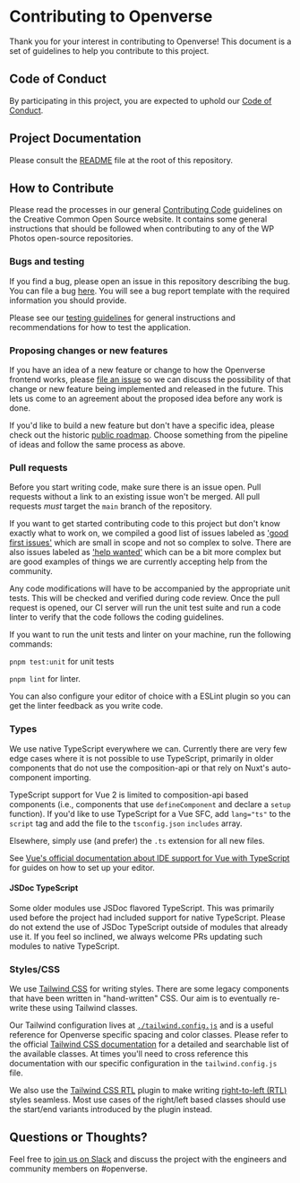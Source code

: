# Contributing to Openverse

Thank you for your interest in contributing to Openverse! This document is a set
of guidelines to help you contribute to this project.

## Code of Conduct

By participating in this project, you are expected to uphold our
[Code of Conduct](../../CODE_OF_CONDUCT.md).

## Project Documentation

Please consult the [README](README.md) file at the root of this repository.

## How to Contribute

Please read the processes in our general
[Contributing Code](https://creativecommons.github.io/contributing-code/)
guidelines on the Creative Common Open Source website. It contains some general
instructions that should be followed when contributing to any of the WP Photos
open-source repositories.

### Bugs and testing

If you find a bug, please open an issue in this repository describing the bug.
You can file a bug
[here](https://github.com/wordpress/openverse-frontend/issues/new?template=bug_report.md).
You will see a bug report template with the required information you should
provide.

Please see our [testing guidelines](TESTING_GUIDELINES.md) for general
instructions and recommendations for how to test the application.

### Proposing changes or new features

If you have an idea of a new feature or change to how the Openverse frontend
works, please
[file an issue](https://github.com/wordpress/openverse-frontend/issues/new?template=feature_request.md)
so we can discuss the possibility of that change or new feature being
implemented and released in the future. This lets us come to an agreement about
the proposed idea before any work is done.

If you'd like to build a new feature but don't have a specific idea, please
check out the historic
[public roadmap](https://docs.google.com/document/d/19yH2V5K4nzWgEXaZhkzD1egzrRayyDdxlzxZOTCm_pc/).
Choose something from the pipeline of ideas and follow the same process as
above.

### Pull requests

Before you start writing code, make sure there is an issue open. Pull requests
without a link to an existing issue won't be merged. All pull requests _must_
target the `main` branch of the repository.

If you want to get started contributing code to this project but don't know
exactly what to work on, we compiled a good list of issues labeled as
['good first issues'](https://github.com/wordpress/openverse-frontend/labels/good%20first%20issue)
which are small in scope and not so complex to solve. There are also issues
labeled as
['help wanted'](https://github.com/wordpress/openverse-frontend/labels/help%20wanted)
which can be a bit more complex but are good examples of things we are currently
accepting help from the community.

Any code modifications will have to be accompanied by the appropriate unit
tests. This will be checked and verified during code review. Once the pull
request is opened, our CI server will run the unit test suite and run a code
linter to verify that the code follows the coding guidelines.

If you want to run the unit tests and linter on your machine, run the following
commands:

`pnpm test:unit` for unit tests

`pnpm lint` for linter.

You can also configure your editor of choice with a ESLint plugin so you can get
the linter feedback as you write code.

### Types

We use native TypeScript everywhere we can. Currently there are very few edge
cases where it is not possible to use TypeScript, primarily in older components
that do not use the composition-api or that rely on Nuxt's auto-component
importing.

TypeScript support for Vue 2 is limited to composition-api based components
(i.e., components that use `defineComponent` and declare a `setup` function). If
you'd like to use TypeScript for a Vue SFC, add `lang="ts"` to the `script` tag
and add the file to the `tsconfig.json` `includes` array.

Elsewhere, simply use (and prefer) the `.ts` extension for all new files.

See
[Vue's official documentation about IDE support for Vue with TypeScript](https://vuejs.org/guide/typescript/overview.html#ide-support)
for guides on how to set up your editor.

#### JSDoc TypeScript

Some older modules use JSDoc flavored TypeScript. This was primarily used before
the project had included support for native TypeScript. Please do not extend the
use of JSDoc TypeScript outside of modules that already use it. If you feel so
inclined, we always welcome PRs updating such modules to native TypeScript.

### Styles/CSS

We use [Tailwind CSS](https://tailwindcss.com/) for writing styles. There are
some legacy components that have been written in "hand-written" CSS. Our aim is
to eventually re-write these using Tailwind classes.

Our Tailwind configuration lives at
[`./tailwind.config.js`](./tailwind.config.js) and is a useful reference for
Openverse specific spacing and color classes. Please refer to the official
[Tailwind CSS documentation](https://tailwindcss.com/docs) for a detailed and
searchable list of the available classes. At times you'll need to cross
reference this documentation with our specific configuration in the
`tailwind.config.js` file.

We also use the [Tailwind CSS RTL](https://github.com/20lives/tailwindcss-rtl)
plugin to make writing
[right-to-left (RTL)](https://developer.mozilla.org/en-US/docs/Web/HTML/Global_attributes/dir)
styles seamless. Most use cases of the right/left based classes should use the
start/end variants introduced by the plugin instead.

## Questions or Thoughts?

Feel free to [join us on Slack](https://make.wordpress.org/chat/) and discuss
the project with the engineers and community members on #openverse.
